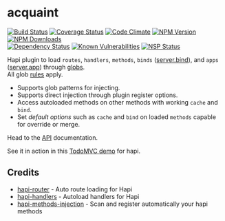 # acquaint
[![Build Status](https://travis-ci.org/genediazjr/acquaint.svg?branch=master)](https://travis-ci.org/genediazjr/acquaint)
[![Coverage Status](https://coveralls.io/repos/github/genediazjr/acquaint/badge.svg?branch=master)](https://coveralls.io/github/genediazjr/acquaint?branch=master)
[![Code Climate](https://codeclimate.com/github/genediazjr/acquaint/badges/gpa.svg)](https://codeclimate.com/github/genediazjr/acquaint)
[![NPM Version](https://badge.fury.io/js/acquaint.svg)](https://www.npmjs.com/acquaint)
[![NPM Downloads](https://img.shields.io/npm/dt/acquaint.svg?maxAge=2592000)](https://www.npmjs.com/acquaint)<br>
[![Dependency Status](https://david-dm.org/genediazjr/acquaint.svg)](https://david-dm.org/genediazjr/acquaint)
[![Known Vulnerabilities](https://snyk.io/test/github/genediazjr/acquaint/badge.svg)](https://snyk.io/test/github/genediazjr/acquaint)
[![NSP Status](https://nodesecurity.io/orgs/genediazjr/projects/0529cc6b-00ac-49bb-a99c-96f7405222ba/badge)](https://nodesecurity.io/orgs/genediazjr/projects/0529cc6b-00ac-49bb-a99c-96f7405222ba)

Hapi plugin to load `routes`, `handlers`, `methods`, `binds` ([server.bind](http://hapijs.com/api#serverbindcontext)), and `apps` ([server.app](http://hapijs.com/api#serverapp)) through [globs](https://github.com/isaacs/node-glob).<br>
All glob [rules](https://github.com/isaacs/node-glob/blob/master/README.md) apply.

* Supports glob patterns for injecting.
* Supports direct injection through plugin register options.
* Access autoloaded methods on other methods with working `cache` and `bind`.
* Set *default options* such as `cache` and `bind` on loaded `methods` capable for override or merge.

Head to the [API](API.md) documentation.

See it in action in this [TodoMVC demo](https://github.com/genediazjr/hapitodo) for hapi.

## Credits
* [hapi-router](https://github.com/bsiddiqui/hapi-router) - Auto route loading for Hapi
* [hapi-handlers](https://github.com/ar4mirez/hapi-handlers) - Autoload handlers for Hapi
* [hapi-methods-injection](https://github.com/amgohan/hapi-methods-injection) - Scan and register automatically your hapi methods
